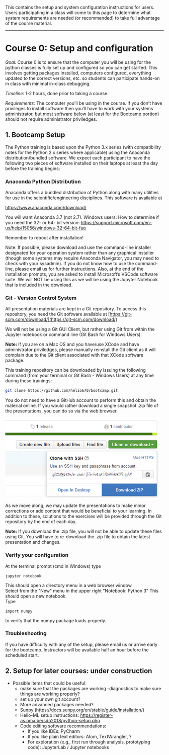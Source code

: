 This contains the setup and system configuration instructions for users.  Users participating in a class will come to this page to determine what system requirements are needed (or recommended) to take full advantage of the course material.  

---
# Course 0:  Setup and configuration

_Goal:_  Course 0 is to ensure that the computer you will be using for the python classes is fully set up and configured so you can get started.  This involves getting packages installed, computers configured, everything updated to the correct versions, etc. so students can participate hands-on in class with minimal in-class debugging.  

_Timeline:_  1-2 hours, done prior to taking a course.  

_Requirements:_  The computer you’ll be using in the course. If you don’t have privileges to install software then you’ll have to work with your systems administrator, but most software below (at least for the Bootcamp portion) should not require administrator priviledges.

## 1.  Bootcamp Setup

The Python training is based upon the Python 3.x series (with compatibility notes for the Python 2.x series where applicable) using the Anaconda distribution/bundled software. We expect each participant to have the following two pieces of software installed on their laptops at least the day before the training begins:

### Anaconda Python Distribution
Anaconda offers a bundled distribution of Python along with many utilities for use in the scientific/engineering disciplines. This software is available at

https://www.anaconda.com/download/

You will want Anaconda 3.7 (not 2.7). 
Windows users:  How to determine if you need the 32- or 64- bit version:  https://support.microsoft.com/en-us/help/15056/windows-32-64-bit-faq

Remember to reboot after installation!  

Note: If possible, please download and use the command-line installer designated for your operation system rather than any graphical installer (though some systems may require Anaconda Navigator, you may need to check with your sysadmin). If you do not know how to use the command-line, please email us for further instructions. Also, at the end of the installation prompts, you are asked to install Microsoft’s VSCode software suite. We will NOT be using this as we will be using the Jupyter Notebook that is included in the download.

### Git - Version Control System

All presentation materials are kept in a Git repository. To access this repository, you need the Git software available at
[https://git-scm.com/download/](https://git-scm.com/download/)

We will not be using a Git GUI Client, but rather using Git from within the Jupyter notebook or command line (Git Bash for Windows Users).

__Note:__ If you are on a Mac OS and you have/use XCode and have administrator priviledges, please manually reinstall the Git client as it will complain due to the Git client associated with that XCode software package.

This training repository can be downloaded by issuing the following command (from your terminal or Git Bash - Windows Users) at any time during these trainings:

```bash
git clone https://github.com/helio670/bootcamp.git
```

You do not need to have a GitHub account to perform this and obtain the material online. If you would rather download a single snapshot .zip file of the presentations, you can do so via the web browser.
  
![Git Zip](git_zip.png)

As we move along, we may update the presentations to make minor corrections or add content that would be beneficial to your learning. In addition to these, solutions to the exercises will be provided through the Git repository by the end of each day.

__Note:__ If you download the .zip file, you will not be able to update these files using Git. You will have to re-download the .zip file to obtain the latest presentation and changes.

### Verify your configuration
At the terminal prompt (cmd in Windows) type 
```
jupyter notebook
```
This should open a directory menu in a web browser window.  
Select from the "New" menu in the upper right "Notebook: Python 3"
This should open a new notebook.  
Type 
``` 
import numpy
```
to verify that the numpy package loads properly. 

### Troubleshooting
If you have difficulty with any of the setup, please email us or arrive early for the bootcamp.  Instructors will be available half an hour before the scheduled start. 

## 2. Setup for later courses:  under construction

* Possible items that could be useful:
  * make sure that the packages are working -diagnostics to make sure things are working properly?
  * set up your own git account?
  * More advanced packages needed? 
  * Sunpy (https://docs.sunpy.org/en/stable/guide/installation/)
  * Helio-ML setup instructions:  https://register-as.oma.be/sdo2018/python-setup.php
  * Code editing software recommendations: 
    * If you like IDEs: PyCharm 
    * If you like plain text editors: Atom, TextWrangler, ? 
    * For exploration (e.g., first run through analysis, prototyping code): JupyterLab / Jupyter notebooks
